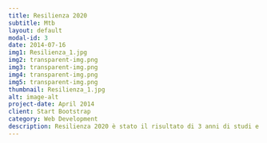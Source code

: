 ```yaml
---
title: Resilienza 2020
subtitle: Mtb
layout: default
modal-id: 3
date: 2014-07-16
img1: Resilienza_1.jpg
img2: transparent-img.png
img3: transparent-img.png
img4: transparent-img.png
img5: transparent-img.png
thumbnail: Resilienza_1.jpg
alt: image-alt
project-date: April 2014
client: Start Bootstrap
category: Web Development
description: Resilienza 2020 è stato il risultato di 3 anni di studi e test </br> un meraviglioso incontro tra legno e attualità. </br> Questa versione monta un mono corona da 36 denti e un pacco pignoni da 11 velocità. </br> Certamente non un mezzo da competizione, o da pazzi scatenati, ma con uno stile che non ha niente da invidiare alle sorelle in carbonio.
---
```

